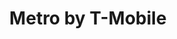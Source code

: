 ---
title: "Metro by T-Mobile"
url: /san-antonio/metro-by-t-mobile-east-houston-street/
shop: Handy
---